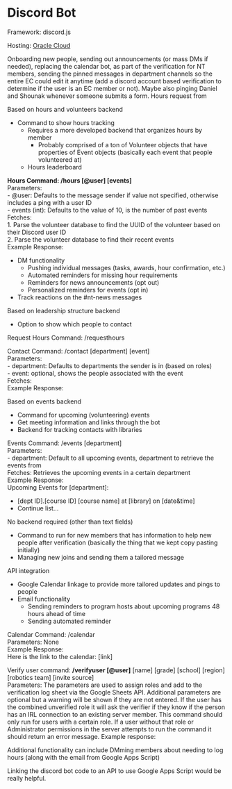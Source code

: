 
# Discord Bot

Framework: discord.js

Hosting: [Oracle Cloud](https://www.oracle.com/cloud/free/)

Onboarding new people, sending out announcements (or mass DMs if needed), replacing the calendar bot, as part of the verification for NT members, sending the pinned messages in department channels so the entire EC could edit it anytime (add a discord account based verification to determine if the user is an EC member or not). Maybe also pinging Daniel and Shounak whenever someone submits a form. Hours request from

Based on hours and volunteers backend

- Command to show hours tracking  
  - Requires a more developed backend that organizes hours by member  
    - Probably comprised of a ton of Volunteer objects that have properties of Event objects (basically each event that people volunteered at)  
  - Hours leaderboard

**Hours Command: /hours \[@user\] \[events\]**  
Parameters:  
\- @user: Defaults to the message sender if value not specified, otherwise includes a ping with a user ID  
\- events (int): Defaults to the value of 10, is the number of past events   
Fetches:   
1\. Parse the volunteer database to find the UUID of the volunteer based on their Discord user ID  
2\. Parse the volunteer database to find their recent events  
Example Response:

- DM functionality  
  - Pushing individual messages (tasks, awards, hour confirmation, etc.)  
  - Automated reminders for missing hour requirements  
  - Reminders for news announcements (opt out)  
  - Personalized reminders for events (opt in)  
- Track reactions on the \#nt-news messages

Based on leadership structure backend

- Option to show which people to contact

Request Hours Command: /requesthours

Contact Command: /contact \[department\] \[event\]  
Parameters:  
\- department: Defaults to departments the sender is in (based on roles)  
\- event: optional, shows the people associated with the event  
Fetches:  
Example Response:

Based on events backend

- Command for upcoming (volunteering) events  
- Get meeting information and links through the bot  
- Backend for tracking contacts with libraries

Events Command: /events \[department\]  
Parameters:  
\- department: Default to all upcoming events, department to retrieve the events from  
Fetches: Retrieves the upcoming events in a certain department  
Example Response:  
Upcoming Events for \[department\]:

- \[dept ID\].\[course ID\] \[course name\] at \[library\] on \[date\&time\]  
- Continue list…

No backend required (other than text fields)

- Command to run for new members that has information to help new people after verification (basically the thing that we kept copy pasting initially)  
- Managing new joins and sending them a tailored message

API integration

- Google Calendar linkage to provide more tailored updates and pings to people  
- Email functionality  
  - Sending reminders to program hosts about upcoming programs 48 hours ahead of time  
  - Sending automated reminder

Calendar Command: /calendar  
Parameters: None  
Example Response:  
Here is the link to the calendar: \[link\]

Verify user command: **/verifyuser \[@user\]** \[name\] \[grade\] \[school\] \[region\] \[robotics team\] \[invite source\]  
Parameters: The parameters are used to assign roles and add to the verification log sheet via the Google Sheets API. Additional parameters are optional but a warning will be shown if they are not entered. If the user has the combined unverified role it will ask the verifier if they know if the person has an IRL connection to an existing server member. This command should only run for users with a certain role. If a user without that role or Administrator permissions in the server attempts to run the command it should return an error message.
Example response:

Additional functionality can include DMming members about needing to log hours (along with the email from Google Apps Script)

Linking the discord bot code to an API to use Google Apps Script would be really helpful.